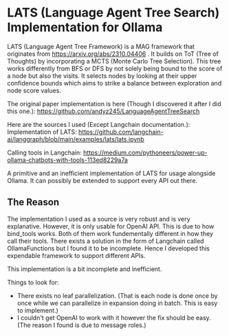 # LATS (Language Agent Tree Search) Implementation for Ollama
LATS (Language Agent Tree Framework) is a MAG framework that originates from https://arxiv.org/abs/2310.04406 . It builds on ToT (Tree of Thoughts) by incorporating a MCTS (Monte Carlo Tree Selection). This tree works differently from BFS or DFS by not solely being bound to the score of a node but also the visits. It selects nodes by looking at their upper confidence bounds which aims to strike a balance between exploration and node score values.

The original paper implementation is here (Though I discovered it after I did this one.): https://github.com/andyz245/LanguageAgentTreeSearch

Here are the sources I used (Except Langchain documentation.):
Implementation of LATS: https://github.com/langchain-ai/langgraph/blob/main/examples/lats/lats.ipynb

Calling tools in Langchain: https://medium.com/pythoneers/power-up-ollama-chatbots-with-tools-113ed8229a7a

A primitive and an inefficient implementation of LATS for usage alongside Ollama. It can possibly be extended to support every API out there.

## The Reason

The implementation I used as a source is very robust and is very explanative. However, it is only usable for OpenAI API. This is due to how bind_tools works. Both of them work fundementally different in how they call their tools. There exists a solution in the form of Langchain called OllamaFunctions but I found it to be incomplete. Hence I developed this expendable framework to support different APIs.

This implementation is a bit incomplete and inefficient.

Things to look for:
- There exists no leaf parallelization. (That is each node is done once by once while we can parallelize in expansion doing in batch. This is easy to implement.)
- I couldn't get OpenAI to work with it however the fix should be easy. (The reason I found is due to message roles.)

